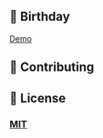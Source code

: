 ## 🎉 Birthday

[Demo](https://fajarghifar.github.io/happybirthday/)

## 📝 Contributing

## 🤝 License

### [MIT](LICENSE)
